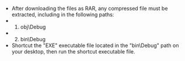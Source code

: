 - After downloading the files as RAR, any compressed file must be extracted, including in the following paths:
- 1) obj\Debug
- 2) bin\Debug
- Shortcut the "EXE" executable file located in the "bin\Debug" path on your desktop, then run the shortcut executable file.
